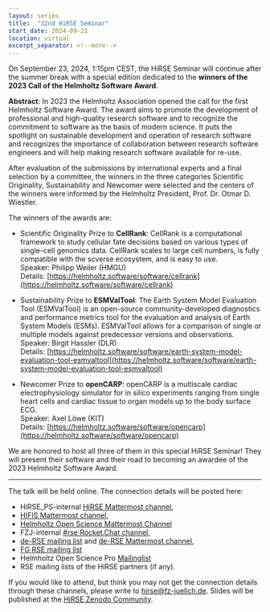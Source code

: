 ```yaml
---
layout: series
title:  "32nd HiRSE Seminar"
start_date: 2024-09-23
location: virtual
excerpt_separator: <!--more-->
---
```



On September 23, 2024, 1:15pm CEST, the HiRSE Seminar will continue after the summer break with a special edition dedicated to the **winners of the 2023 Call of the Helmholtz Software Award**.
<!--more-->

**Abstract**:
In 2023 the Helmholtz Association opened the call for the first Helmholtz Software Award. The award aims to promote the development of professional and high-quality research software and to recognize the commitment to software as the basis of modern science. It puts the spotlight on sustainable development and operation of research software and recognizes the importance of collaboration between research software engineers and will help making research software available for re-use.

After evaluation of the submissions by international experts and a final selection by a committee, the winners in the three categories Scientific Originality, Sustainability and Newcomer were selected and the centers of the winners were informed by the Helmholtz President, Prof. Dr. Otmar D. Wiestler.

The winners of the awards are:

* Scientific Originality Prize to **CellRank**:
CellRank is a computational framework to study cellular fate decisions based on various types of single-cell genomics data. CellRank scales to large cell numbers, is fully compatible with the scverse ecosystem, and is easy to use.  
Speaker: Philipp Weiler (HMGU)  
Details: [https://helmholtz.software/software/cellrank](https://helmholtz.software/software/cellrank)

* Sustainability Prize to **ESMValTool**:
The Earth System Model Evaluation Tool (ESMValTool) is an open-source community-developed diagnostics and performance metrics tool for the evaluation and analysis of Earth System Models (ESMs). ESMValTool allows for a comparison of single or multiple models against predecessor versions and observations.  
Speaker: Birgit Hassler (DLR)  
Details: [https://helmholtz.software/software/earth-system-model-evaluation-tool-esmvaltool](https://helmholtz.software/software/earth-system-model-evaluation-tool-esmvaltool)

* Newcomer Prize to **openCARP**:
openCARP is a multiscale cardiac electrophysiology simulator for in silico experiments ranging from single heart cells and cardiac tissue to organ models up to the body surface ECG.  
Speaker: Axel Löwe (KIT)  
Details: [https://helmholtz.software/software/opencarp](https://helmholtz.software/software/opencarp)

We are honored to host all three of them in this special HiRSE Seminar! They will present their software and their road to becoming an awardee of the 2023 Helmholtz Software Award.

***

The talk will be held online. The connection details will be posted here:

* HiRSE_PS-internal [HiRSE Mattermost channel](https://mattermost.hzdr.de/hirse),
* [HIFIS Mattermost channel](https://mattermost.hzdr.de/hifis), 
* [Helmholtz Open Science Mattermost Channel](https://mattermost.hzdr.de/open-science)
* FZJ-internal [#rse Rocket.Chat channel](https://chat.fz-juelich.de/channel/rse),
* [de-RSE mailing list](https://de-rse.org/de/join.html) and [de-RSE Mattermost channel](https://chat.gwdg.de/channel/derse),
* [FG RSE mailing list](https://fg-rse.gi.de/weiteres/mailingliste)
* Helmholtz Open Science Pro [Mailinglist](https://os.helmholtz.de/en/newsroom/mailing-list/)
* RSE mailing lists of the HiRSE partners (if any).

If you would like to attend, but think you may not get the connection details through these channels, please write to [hirse@fz-juelich.de](mailto:hirse@fz-juelich.de). Slides will be published at the [HiRSE Zenodo Community](https://zenodo.org/communities/hirse/).
